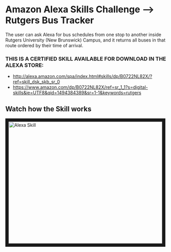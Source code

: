 # Amazon Alexa Skills Challenge --> Rutgers Bus Tracker


The user can ask Alexa for bus schedules from one stop to another inside Rutgers University (New Brunswick) Campus, and it returns all buses in that route ordered by their time of arrival.

### THIS IS A CERTIFIED SKILL AVAILABLE FOR DOWNLOAD IN THE ALEXA STORE:
* http://alexa.amazon.com/spa/index.html#skills/dp/B0722NL82X/?ref=skill_dsk_skb_sr_0
* https://www.amazon.com/dp/B0722NL82X/ref=sr_1_1?s=digital-skills&ie=UTF8&qid=1494384389&sr=1-1&keywords=rutgers

## Watch how the Skill works

<a href="http://www.youtube.com/watch?feature=player_embedded&v=MyqoH7e787w" target="_blank"><img src="http://img.youtube.com/vi/MyqoH7e787w/0.jpg" alt="Alexa Skill" width="480" height="380" border="10" /></a>

